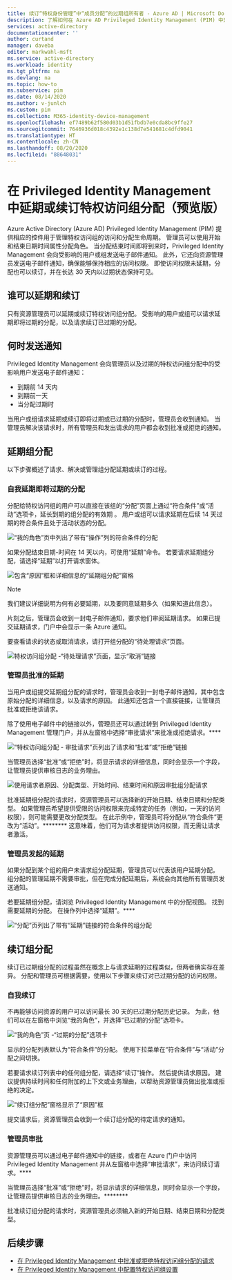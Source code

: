 ```yaml
---
title: 续订“特权身份管理”中“成员分配”的过期组所有者 - Azure AD | Microsoft Docs
description: 了解如何在 Azure AD Privileged Identity Management (PIM) 中延期或续订可分配角色的组分配。
services: active-directory
documentationcenter: ''
author: curtand
manager: daveba
editor: markwahl-msft
ms.service: active-directory
ms.workload: identity
ms.tgt_pltfrm: na
ms.devlang: na
ms.topic: how-to
ms.subservice: pim
ms.date: 08/14/2020
ms.author: v-junlch
ms.custom: pim
ms.collection: M365-identity-device-management
ms.openlocfilehash: ef7489b62f580d03b1d51fbdb7e0cda8bc9ffe27
ms.sourcegitcommit: 7646936d018c4392e1c138d7e541681c4dfd9041
ms.translationtype: HT
ms.contentlocale: zh-CN
ms.lasthandoff: 08/20/2020
ms.locfileid: "88648031"
---
```

# <a name="extend-or-renew-privileged-access-group-assignments-preview-in-privileged-identity-management"></a>在 Privileged Identity Management 中延期或续订特权访问组分配（预览版）

Azure Active Directory (Azure AD) Privileged Identity Management (PIM) 提供相应的控件用于管理特权访问组的访问和分配生命周期。 管理员可以使用开始和结束日期时间属性分配角色。 当分配结束时间即将到来时，Privileged Identity Management 会向受影响的用户或组发送电子邮件通知。 此外，它还向资源管理员发送电子邮件通知，确保能够保持相应的访问权限。 即使访问权限未延期，分配也可以续订，并在长达 30 天内以过期状态保持可见。

## <a name="who-can-extend-and-renew"></a>谁可以延期和续订

只有资源管理员可以延期或续订特权访问组分配。 受影响的用户或组可以请求延期即将过期的分配，以及请求续订已过期的分配。

## <a name="when-notifications-are-sent"></a>何时发送通知

Privileged Identity Management 会向管理员以及过期的特权访问组分配中的受影响用户发送电子邮件通知：

- 到期前 14 天内
- 到期前一天
- 当分配过期时

当用户或组请求延期或续订即将过期或已过期的分配时，管理员会收到通知。 当管理员解决该请求时，所有管理员和发出请求的用户都会收到批准或拒绝的通知。

## <a name="extend-group-assignments"></a>延期组分配

以下步骤概述了请求、解决或管理组分配延期或续订的过程。

### <a name="self-extend-expiring-assignments"></a>自我延期即将过期的分配

分配给特权访问组的用户可以直接在该组的“分配”页面上通过“符合条件”或“活动”选项卡，延长到期的组分配的有效期  。 用户或组可以请求延期在后续 14 天过期的符合条件且处于活动状态的分配。

![“我的角色”页中列出了带有“操作”列的符合条件的分配](./media/groups-renew-extend/self-extend-group-assignment.png)

如果分配结束日期-时间在 14 天以内，可使用“延期”命令。 若要请求延期组分配，请选择“延期”以打开请求窗体。

![包含“原因”框和详细信息的“延期组分配”窗格](./media/groups-renew-extend/extend-request-details-group-assignment.png)

>[!NOTE]
>我们建议详细说明为何有必要延期，以及要同意延期多久（如果知道此信息）。

片刻之后，管理员会收到一封电子邮件通知，要求他们审阅延期请求。 如果已提交延期请求，门户中会显示一条 Azure 通知。

要查看请求的状态或取消请求，请打开组分配的“待处理请求”页面。

![特权访问组分配 -“待处理请求”页面，显示“取消”链接](./media/groups-renew-extend/group-assignment-extend-cancel-request.png)

### <a name="admin-approved-extension"></a>管理员批准的延期

当用户或组提交延期组分配的请求时，管理员会收到一封电子邮件通知，其中包含原始分配的详细信息，以及请求的原因。 此通知还包含一个直接链接，让管理员批准或拒绝该请求。

除了使用电子邮件中的链接以外，管理员还可以通过转到 Privileged Identity Management 管理门户，并从左窗格中选择“审批请求”来批准或拒绝请求。****

![“特权访问组分配 - 审批请求”页列出了请求和“批准”或“拒绝”链接](./media/groups-renew-extend/group-assignment-extend-admin-approve.png)

当管理员选择“批准”或“拒绝”时，将显示请求的详细信息，同时会显示一个字段，让管理员提供审核日志的业务理由。 

![使用请求者原因、分配类型、开始时间、结束时间和原因审批组分配请求](./media/groups-renew-extend/group-assignment-extend-admin-approve-reason.png)

批准延期组分配的请求时，资源管理员可以选择新的开始日期、结束日期和分配类型。 如果管理员希望提供受限的访问权限来完成特定的任务（例如，一天的访问权限），则可能需要更改分配类型。 在此示例中，管理员可将分配从“符合条件”更改为“活动”。******** 这意味着，他们可为请求者提供访问权限，而无需让请求者激活。

### <a name="admin-initiated-extension"></a>管理员发起的延期

如果分配到某个组的用户未请求组分配延期，管理员可以代表该用户延期分配。 组分配的管理延期不需要审批，但在完成分配延期后，系统会向其他所有管理员发送通知。

若要延期组分配，请浏览 Privileged Identity Management 中的分配视图。 找到需要延期的分配。 在操作列中选择“延期”。****

![“分配”页列出了带有“延期”链接的符合条件的组分配](./media/groups-renew-extend/group-assignment-extend-admin-approve.png)

## <a name="renew-group-assignments"></a>续订组分配

续订已过期组分配的过程虽然在概念上与请求延期的过程类似，但两者确实存在差异。 分配和管理员可根据需要，使用以下步骤来续订对已过期分配的访问权限。

### <a name="self-renew"></a>自我续订

不再能够访问资源的用户可以访问最长 30 天的已过期分配历史记录。 为此，他们可以在左窗格中浏览“我的角色”，并选择“已过期的分配”选项卡。 

![“我的角色”页 -“过期的分配”选项卡](./media/groups-renew-extend/groups-renew-from-my-roles.png)

显示的分配列表默认为“符合条件”的分配。 使用下拉菜单在“符合条件”与“活动”分配之间切换。

若要请求续订列表中的任何组分配，请选择“续订”操作。 然后提供请求原因。 建议提供持续时间和任何附加的上下文或业务理由，以帮助资源管理员做出批准或拒绝的决定。

![“续订组分配”窗格显示了“原因”框](./media/groups-renew-extend/groups-renew-request-form.png)

提交请求后，资源管理员会收到一个续订组分配的待定请求的通知。

### <a name="admin-approves"></a>管理员审批

资源管理员可以通过电子邮件通知中的链接，或者在 Azure 门户中访问 Privileged Identity Management 并从左窗格中选择“审批请求”，来访问续订请求。****

当管理员选择“批准”或“拒绝”时，将显示请求的详细信息，同时会显示一个字段，让管理员提供审核日志的业务理由。********

批准续订组分配的请求时，资源管理员必须输入新的开始日期、结束日期和分配类型。

## <a name="next-steps"></a>后续步骤

- [在 Privileged Identity Management 中批准或拒绝特权访问组分配的请求](groups-approval-workflow.md)
- [在 Privileged Identity Management 中配置特权访问组设置](groups-role-settings.md)

